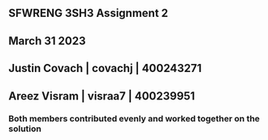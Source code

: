 ## SFWRENG 3SH3 Assignment 2
## March 31 2023
## Justin Covach | covachj | 400243271
## Areez Visram  | visraa7 | 400239951
### Both members contributed evenly and worked together on the solution
